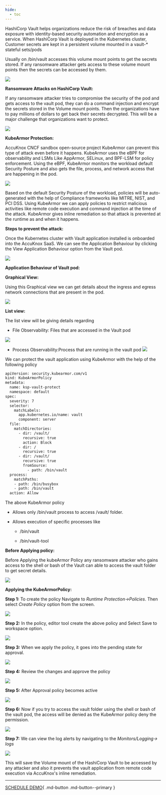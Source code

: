 ```yaml
---
hide:
  - toc
---
```


HashiCorp Vault helps organizations reduce the risk of breaches and data exposure with identity-based security automation and encryption as a service. When HashiCorp Vault is deployed in the Kubernetes cluster, Customer secrets are kept in a persistent volume mounted in a vault-* stateful sets/pods

Usually on /bin/vault accesses this volume mount points to get the secrets stored. If any ransomware attacker gets access to these volume mount points then the secrets can be accessed by them. 

![](images/vault-1.png)


**Ransomware Attacks on HashiCorp Vault:** 

If any ransomware attacker tries to compromise the security of the pod and gets access to the vault pod, they can do a command injection and encrypt the secrets stored in the Volume mount points. Then the organizations have to pay millions of dollars to get back their secrets decrypted. This will be a major challenge that organizations want to protect. 

![](images/vault-2.png)


**KubeArmor Protection:** 

AccuKnox CNCF sandbox open-source project KubeArmor can prevent this type of attack even before it happens. KubeArmor uses the eBPF for observability and LSMs Like AppArmor, SELinux, and BPF-LSM for policy enforcement. Using the eBPF, KubeArmor monitors the workload default Security Posture and also gets the file, process, and network access that are happening in the pod.

![](images/vault-3.png)


Based on the default Security Posture of the workload, policies will be auto-generated with the help of Compliance frameworks like MITRE, NIST, and PCI DSS. Using KubeArmor we can apply policies to restrict malicious activities like remote code execution and command injection at the time of the attack. KubeArmor gives inline remediation so that attack is prevented at the runtime as and when it happens. 

**Steps to prevent the attack:** 

Once the Kubernetes cluster with Vault application installed is onboarded into the AccuKnox SaaS. We can see the Application Behaviour by clicking the View Application Behaviour option from the Vault pod.

![](images/vault-4.png)

**Application Behaviour of Vault pod:** 

**Graphical View:** 

Using this Graphical view we can get details about the ingress and egress network connections that are present in the pod. 

![](images/vault-5.png)

**List view:** 

The list view will be giving details regarding

+ File Observability: Files that are accessed in the Vault pod

![](images/vault-6.png)
    
+ Process Observability:Process that are running in the vault pod 
![](images/vault-7.png)

We can protect the vault application using KubeArmor with the help of the following policy

```sh 
apiVersion: security.kubearmor.com/v1
kind: KubeArmorPolicy
metadata:
  name: ksp-vault-protect
  namespace: default
spec:
  severity: 7
  selector:
    matchLabels:
      app.kubernetes.io/name: vault
      component: server
  file:
    matchDirectories:
      - dir: /vault/
        recursive: true
        action: Block
      - dir: /
        recursive: true
      - dir: /vault/
        recursive: true
        fromSource:
          - path: /bin/vault
  process:
    matchPaths:
    - path: /bin/busybox
    - path: /bin/vault
  action: Allow  
```

The above KubeArmor policy 

  + Allows only /bin/vault process to access /vault/ folder.

  + Allows execution of specific processes like
     + /bin/vault

     + /bin/vault-tool

**Before Applying policy:** 

Before Applying the kubeArmor Policy any ransomware attacker who gains access to the shell or bash of the Vault can able to access the vault folder to get secret details. 

![](images/vault-8.png)

**Applying the KubeArmorPolicy:** 

**Step 1:** To create the policy Navigate to *Runtime Protection->Policies*. Then select *Create Policy* option from the screen. 

![](images/vault-9.png)

**Step 2:** In the policy, editor tool create the above policy and Select Save to workspace option. 

![](images/vault-10.png)

**Step 3:** When we apply the policy, it goes into the pending state for approval. 

![](images/vault-11.png)

**Step 4:** Review the changes and approve the policy 

![](images/vault-12.png)


**Step 5:** After Approval policy becomes active 

![](images/vault-13.png)

**Step 6:** Now if you try to access the vault folder using the shell or bash of the vault pod, the access will be denied as the KubeArmor policy deny the permission. 

![](images/vault-14.png)

**Step 7:** We can view the log alerts by navigating to the *Monitors/Logging-> logs*

![](images/vault-15.png)


This will save the Volume mount of the HashiCorp Vault to be accessed by any attacker and also it prevents the vault application from remote code execution via AccuKnox's inline remediation.

- - - 
[SCHEDULE DEMO](https://www.accuknox.com/contact-us){ .md-button .md-button--primary }
